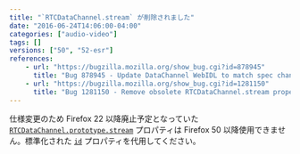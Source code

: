 ```yaml
---
title: "`RTCDataChannel.stream` が削除されました"
date: "2016-06-24T14:06:00-04:00"
categories: ["audio-video"]
tags: []
versions: ["50", "52-esr"]
references:
    - url: "https://bugzilla.mozilla.org/show_bug.cgi?id=878945"
      title: "Bug 878945 - Update DataChannel WebIDL to match spec changes (renaming dictionary values)"
    - url: "https://bugzilla.mozilla.org/show_bug.cgi?id=1281150"
      title: "Bug 1281150 - Remove obsolete RTCDataChannel.stream property"
---
```

仕様変更のため Firefox 22 以降廃止予定となっていた [`RTCDataChannel.prototype.stream`](https://developer.mozilla.org/docs/Web/API/RTCDataChannel/stream) プロパティは Firefox 50 以降使用できません。標準化された [`id`](https://developer.mozilla.org/docs/Web/API/RTCDataChannel/id) プロパティを代用してください。
